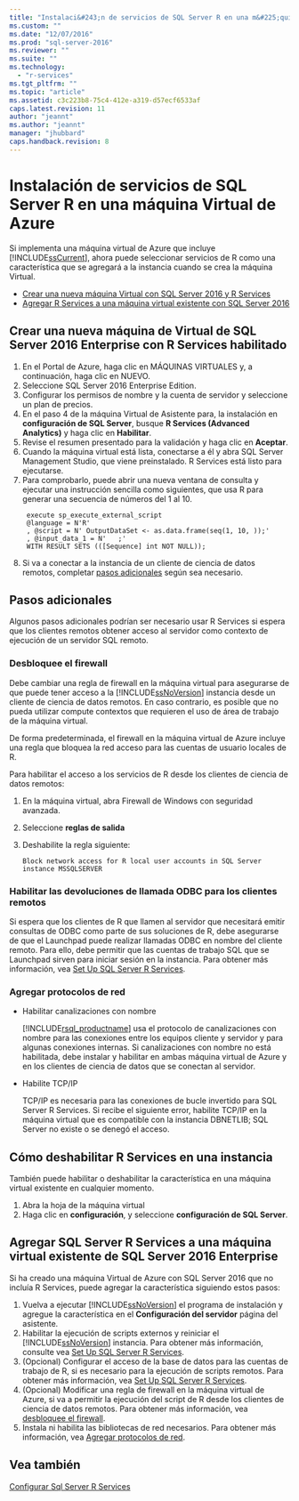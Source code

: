 ```yaml
---
title: "Instalaci&#243;n de servicios de SQL Server R en una m&#225;quina Virtual de Azure | Microsoft Docs"
ms.custom: ""
ms.date: "12/07/2016"
ms.prod: "sql-server-2016"
ms.reviewer: ""
ms.suite: ""
ms.technology: 
  - "r-services"
ms.tgt_pltfrm: ""
ms.topic: "article"
ms.assetid: c3c223b8-75c4-412e-a319-d57ecf6533af
caps.latest.revision: 11
author: "jeannt"
ms.author: "jeannt"
manager: "jhubbard"
caps.handback.revision: 8
---
```

# Instalaci&#243;n de servicios de SQL Server R en una m&#225;quina Virtual de Azure
 
Si implementa una máquina virtual de Azure que incluye [!INCLUDE[ssCurrent](../../includes/sscurrent-md.md)], ahora puede seleccionar servicios de R como una característica que se agregará a la instancia cuando se crea la máquina Virtual. 



+ [Crear una nueva máquina Virtual con SQL Server 2016 y R Services](#new)
+ [Agregar R Services a una máquina virtual existente con SQL Server 2016](#existing)

## <a name="a-namenewacreate-a-new-sql-server-2016-enterprise-virtual-machine-with-r-services-enabled"></a><a name="new"></a>Crear una nueva máquina de Virtual de SQL Server 2016 Enterprise con R Services habilitado

1. En el Portal de Azure, haga clic en MÁQUINAS VIRTUALES y, a continuación, haga clic en NUEVO.
2. Seleccione SQL Server 2016 Enterprise Edition.
3. Configurar los permisos de nombre y la cuenta de servidor y seleccione un plan de precios.
4. En el paso 4 de la máquina Virtual de Asistente para, la instalación en **configuración de SQL Server**, busque **R Services (Advanced Analytics)** y haga clic en **Habilitar**.
5. Revise el resumen presentado para la validación y haga clic en **Aceptar**.
6. Cuando la máquina virtual está lista, conectarse a él y abra SQL Server Management Studio, que viene preinstalado. R Services está listo para ejecutarse. 
7. Para comprobarlo, puede abrir una nueva ventana de consulta y ejecutar una instrucción sencilla como siguientes, que usa R para generar una secuencia de números del 1 al 10.
   ```
    execute sp_execute_external_script
    @language = N'R'
    , @script = N' OutputDataSet <- as.data.frame(seq(1, 10, ));'
    , @input_data_1 = N'   ;'
    WITH RESULT SETS (([Sequence] int NOT NULL));
   ```
6. Si va a conectar a la instancia de un cliente de ciencia de datos remotos, completar [pasos adicionales](#additional-steps) según sea necesario.


## <a name="additional-steps"></a>Pasos adicionales  

Algunos pasos adicionales podrían ser necesario usar R Services si espera que los clientes remotos obtener acceso al servidor como contexto de ejecución de un servidor SQL remoto.

### <a name="a-namefirewallaunblock-the-firewall"></a><a name="firewall"></a>Desbloquee el firewall  
  
Debe cambiar una regla de firewall en la máquina virtual para asegurarse de que puede tener acceso a la [!INCLUDE[ssNoVersion](../../includes/ssnoversion-md.md)] instancia desde un cliente de ciencia de datos remotos.  En caso contrario, es posible que no pueda utilizar compute contextos que requieren el uso de área de trabajo de la máquina virtual. 

De forma predeterminada, el firewall en la máquina virtual de Azure incluye una regla que bloquea la red acceso para las cuentas de usuario locales de R.  
  
Para habilitar el acceso a los servicios de R desde los clientes de ciencia de datos remotos:
1. En la máquina virtual, abra Firewall de Windows con seguridad avanzada.
2. Seleccione **reglas de salida**
3. Deshabilite la regla siguiente:  
  
     `Block network access for R local user accounts in SQL Server instance MSSQLSERVER`  
  
### <a name="enable-odbc-callbacks-for-remote-clients"></a>Habilitar las devoluciones de llamada ODBC para los clientes remotos

Si espera que los clientes de R que llamen al servidor que necesitará emitir consultas de ODBC como parte de sus soluciones de R, debe asegurarse de que el Launchpad puede realizar llamadas ODBC en nombre del cliente remoto. Para ello, debe permitir que las cuentas de trabajo SQL que se Launchpad sirven para iniciar sesión en la instancia.
Para obtener más información, vea [Set Up SQL Server R Services](../../advanced-analytics/r-services/set-up-sql-server-r-services-in-database.md). 

### <a name="a-namenetworkaadd-network-protocols"></a><a name="network"></a>Agregar protocolos de red  
  
+ Habilitar canalizaciones con nombre
  
  [!INCLUDE[rsql_productname](../../includes/rsql-productname-md.md)] usa el protocolo de canalizaciones con nombre para las conexiones entre los equipos cliente y servidor y para algunas conexiones internas. Si canalizaciones con nombre no está habilitada, debe instalar y habilitar en ambas máquina virtual de Azure y en los clientes de ciencia de datos que se conectan al servidor.  
  
+ Habilite TCP/IP

  TCP/IP es necesaria para las conexiones de bucle invertido para SQL Server R Services. Si recibe el siguiente error, habilite TCP/IP en la máquina virtual que es compatible con la instancia DBNETLIB; SQL Server no existe o se denegó el acceso.

## <a name="how-to-disable-r-services-on-an-instance"></a>Cómo deshabilitar R Services en una instancia

También puede habilitar o deshabilitar la característica en una máquina virtual existente en cualquier momento. 

1. Abra la hoja de la máquina virtual
2. Haga clic en **configuración**, y seleccione **configuración de SQL Server**.


## <a name="a-nameexistingaadd-sql-server-r-services-to-an-existing-sql-server-2016-enterprise-virtual-machine"></a><a name="existing"></a>Agregar SQL Server R Services a una máquina virtual existente de SQL Server 2016 Enterprise

Si ha creado una máquina Virtual de Azure con SQL Server 2016 que no incluía R Services, puede agregar la característica siguiendo estos pasos:

1. Vuelva a ejecutar [!INCLUDE[ssNoVersion](../../includes/ssnoversion-md.md)] el programa de instalación y agregue la característica en el **Configuración del servidor** página del asistente.
2. Habilitar la ejecución de scripts externos y reiniciar el [!INCLUDE[ssNoVersion](../../includes/ssnoversion-md.md)] instancia. Para obtener más información, consulte vea [Set Up SQL Server R Services](../../advanced-analytics/r-services/set-up-sql-server-r-services-in-database.md).
3. (Opcional) Configurar el acceso de la base de datos para las cuentas de trabajo de R, si es necesario para la ejecución de scripts remotos.
   Para obtener más información, vea [Set Up SQL Server R Services](../../advanced-analytics/r-services/set-up-sql-server-r-services-in-database.md). 
3. (Opcional) Modificar una regla de firewall en la máquina virtual de Azure, si va a permitir la ejecución del script de R desde los clientes de ciencia de datos remotos. Para obtener más información, vea [desbloquee el firewall](#firewall).
4. Instala ni habilita las bibliotecas de red necesarios. Para obtener más información, vea [Agregar protocolos de red](#network).

## <a name="see-also"></a>Vea también
[Configurar Sql Server R Services](../../advanced-analytics/r-services/set-up-sql-server-r-services-in-database.md)